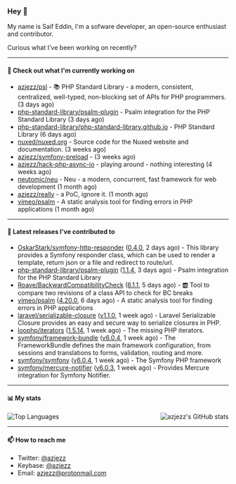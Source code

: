 ### Hey 👋

My name is Saif Eddin, I'm a sofware developer, an open-source enthusiast and contributor.

Curious what I've been working on recently?

---

#### 👷 Check out what I'm currently working on

- [azjezz/psl](https://github.com/azjezz/psl) - 📚 PHP Standard Library - a modern, consistent, centralized, well-typed, non-blocking set of APIs for PHP programmers. (3 days ago)
- [php-standard-library/psalm-plugin](https://github.com/php-standard-library/psalm-plugin) - Psalm integration for the PHP Standard Library (3 days ago)
- [php-standard-library/php-standard-library.github.io](https://github.com/php-standard-library/php-standard-library.github.io) - PHP Standard Library (6 days ago)
- [nuxed/nuxed.org](https://github.com/nuxed/nuxed.org) - Source code for the Nuxed website and documentation. (3 weeks ago)
- [azjezz/symfony-preload](https://github.com/azjezz/symfony-preload) -  (3 weeks ago)
- [azjezz/hack-php-async-io](https://github.com/azjezz/hack-php-async-io) - playing around - nothing interesting  (4 weeks ago)
- [neutomic/neu](https://github.com/neutomic/neu) - Neu - a modern, concurrent, fast framework for web development (1 month ago)
- [azjezz/really](https://github.com/azjezz/really) - a PoC, ignore it. (1 month ago)
- [vimeo/psalm](https://github.com/vimeo/psalm) - A static analysis tool for finding errors in PHP applications (1 month ago)

---

#### 🔭 Latest releases I've contributed to

- [OskarStark/symfony-http-responder](https://github.com/OskarStark/symfony-http-responder) ([0.4.0](https://github.com/OskarStark/symfony-http-responder/releases/tag/0.4.0), 2 days ago) - This library provides a Symfony responder class, which can be used to render a template, return json or a file and redirect to route/url.
- [php-standard-library/psalm-plugin](https://github.com/php-standard-library/psalm-plugin) ([1.1.4](https://github.com/php-standard-library/psalm-plugin/releases/tag/1.1.4), 3 days ago) - Psalm integration for the PHP Standard Library
- [Roave/BackwardCompatibilityCheck](https://github.com/Roave/BackwardCompatibilityCheck) ([6.1.1](https://github.com/Roave/BackwardCompatibilityCheck/releases/tag/6.1.1), 5 days ago) - :ab: Tool to compare two revisions of a class API to check for BC breaks
- [vimeo/psalm](https://github.com/vimeo/psalm) ([4.20.0](https://github.com/vimeo/psalm/releases/tag/4.20.0), 6 days ago) - A static analysis tool for finding errors in PHP applications
- [laravel/serializable-closure](https://github.com/laravel/serializable-closure) ([v1.1.0](https://github.com/laravel/serializable-closure/releases/tag/v1.1.0), 1 week ago) - Laravel Serializable Closure provides an easy and secure way to serialize closures in PHP.
- [loophp/iterators](https://github.com/loophp/iterators) ([1.5.14](https://github.com/loophp/iterators/releases/tag/1.5.14), 1 week ago) - The missing PHP iterators.
- [symfony/framework-bundle](https://github.com/symfony/framework-bundle) ([v6.0.4](https://github.com/symfony/framework-bundle/releases/tag/v6.0.4), 1 week ago) - The FrameworkBundle defines the main framework configuration, from sessions and translations to forms, validation, routing and more.
- [symfony/symfony](https://github.com/symfony/symfony) ([v6.0.4](https://github.com/symfony/symfony/releases/tag/v6.0.4), 1 week ago) - The Symfony PHP framework
- [symfony/mercure-notifier](https://github.com/symfony/mercure-notifier) ([v6.0.3](https://github.com/symfony/mercure-notifier/releases/tag/v6.0.3), 1 week ago) - Provides Mercure integration for Symfony Notifier.

---

#### 📊 My stats

<img align="right" alt="azjezz's GitHub stats" src="https://github-readme-stats.vercel.app/api?username=azjezz&count_private=1&show_icons=true&" />

![Top Languages](https://github-readme-stats.vercel.app/api/top-langs/?username=azjezz)

---

#### 📫 How to reach me

- Twitter: [@azjezz](https://twitter.com/azjezz)
- Keybase: [@azjezz](https://keybase.io/azjezz)
- Email: [azjezz@protonmail.com](mailto://azjezz@protonmail.com)
